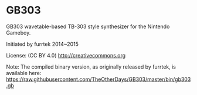 # GB303 
GB303 wavetable-based TB-303 style synthesizer for the Nintendo Gameboy.

Initiated by furrtek 2014~2015

License: (CC BY 4.0) http://creativecommons.org

Note: The compiled binary version, as originally released by furrtek, is available here:
https://raw.githubusercontent.com/TheOtherDays/GB303/master/bin/gb303.gb
